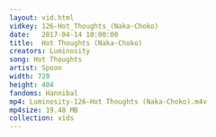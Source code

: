 ```yaml
---
layout: vid.html
vidkey: 126-Hot_Thoughts_(Naka-Choko)
date:   2017-04-14 10:00:00
title:  Hot Thoughts (Naka-Choko)
creators: Luminosity
song: Hot Thoughts
artist: Spoon
width: 720
height: 404
fandoms: Hannibal
mp4: Luminosity-126-Hot Thoughts (Naka-Choko).m4v
mp4size: 19.48 MB
collection: vids
---
```


  <div>
  
  </div>
  